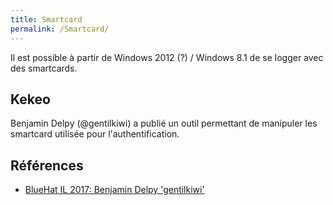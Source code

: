 ```yaml
---
title: Smartcard
permalink: /Smartcard/
---
```


Il est possible à partir de Windows 2012 (?) / Windows 8.1 de se logger avec des smartcards.

Kekeo
-----
Benjamin Delpy (@gentilkiwi) a publié un outil permettant de manipuler les smartcard utilisée pour l'authentification.

Références
----------
* [BlueHat IL 2017: Benjamin Delpy 'gentilkiwi'](https://www.youtube.com/watch?v=7mLifQiKdfk&feature=youtu.be)
